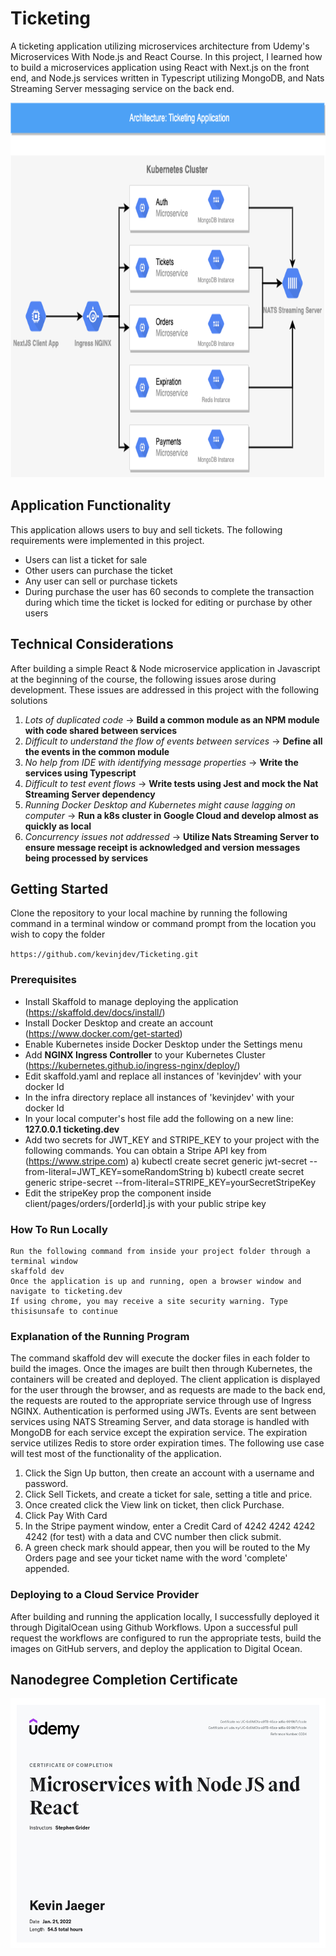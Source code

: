# Ticketing
A ticketing application utilizing microservices architecture from Udemy's Microservices With Node.js and React Course.
In this project, I learned how to build a microservices application using React with Next.js on the front end, and Node.js services written in Typescript utilizing MongoDB, and Nats Streaming Server messaging service on the back end.

<img src="architecture.png" width="800" height="600" />

## Application Functionality
This application allows users to buy and sell tickets. The following requirements were implemented in this project.
- Users can list a ticket for sale
- Other users can purchase the ticket
- Any user can sell or purchase tickets
- During purchase the user has 60 seconds to complete the transaction during which time the ticket is locked for editing or purchase by other users

## Technical Considerations

After building a simple React & Node microservice application in Javascript at the beginning of the course, the following issues arose during development. These issues are addressed in this project with the following solutions
1. *Lots of duplicated code* -> **Build a common module as an NPM module with code shared between services**
2. *Difficult to understand the flow of events between services* -> **Define all the events in the common module**
3. *No help from IDE with identifying message properties* -> **Write the services using Typescript**
4. *Difficult to test event flows* -> **Write tests using Jest and mock the Nat Streaming Server dependency**
5. *Running Docker Desktop and Kubernetes might cause lagging on computer* -> **Run a k8s cluster in Google Cloud and develop almost as quickly as local**
6. *Concurrency issues not addressed* -> **Utilize Nats Streaming Server to ensure message receipt is acknowledged and version messages being processed by services**

## Getting Started
Clone the repository to your local machine by running the following command in a terminal window or command prompt from the location you wish to copy the folder

`https://github.com/kevinjdev/Ticketing.git`

### Prerequisites
* Install Skaffold to manage deploying the application (https://skaffold.dev/docs/install/)
* Install Docker Desktop and create an account (https://www.docker.com/get-started)
* Enable Kubernetes inside Docker Desktop under the Settings menu
* Add **NGINX Ingress Controller** to your Kubernetes Cluster (https://kubernetes.github.io/ingress-nginx/deploy/)
* Edit skaffold.yaml and replace all instances of 'kevinjdev' with your docker Id
* In the infra directory replace all instances of 'kevinjdev' with your docker Id
* In your local computer's host file add the following on a new line: **127.0.0.1 ticketing.dev**
* Add two secrets for JWT_KEY and STRIPE_KEY to your project with the following commands. You can obtain a Stripe API key from (https://www.stripe.com)
a) kubectl create secret generic jwt-secret --from-literal=JWT_KEY=someRandomString
b) kubectl create secret generic stripe-secret --from-literal=STRIPE_KEY=yourSecretStripeKey
* Edit the stripeKey prop the <StripeCheckout /> component inside client/pages/orders/[orderId].js with your public stripe key 

### How To Run Locally
```
Run the following command from inside your project folder through a terminal window
skaffold dev
Once the application is up and running, open a browser window and navigate to ticketing.dev
If using chrome, you may receive a site security warning. Type thisisunsafe to continue
```
### Explanation of the Running Program
The command skaffold dev will execute the docker files in each folder to build the images. Once the images are built then through Kubernetes, the containers will be created and deployed. The client application is displayed for the user through the browser, and as requests are made to the back end, the requests are routed to the appropriate service through use of Ingress NGINX. Authentication is performed using JWTs. Events are sent between services using NATS Streaming Server, and data storage is handled with MongoDB for each service except the expiration service. The expiration service utilizes Redis to store order expiration times. The following use case will test most of the functionality of the application.
1) Click the Sign Up button, then create an account with a username and password.
2) Click Sell Tickets, and create a ticket for sale, setting a title and price.
3) Once created click the View link on ticket, then click Purchase.
4) Click Pay With Card
5) In the Stripe payment window, enter a Credit Card of 4242 4242 4242 4242 (for test) with a data and CVC number then click submit.
6) A green check mark should appear, then you will be routed to the My Orders page and see your ticket name with the word 'complete' appended. 

### Deploying to a Cloud Service Provider
After building and running the application locally, I successfully deployed it through DigitalOcean using Github Workflows. Upon a successful pull request the workflows are configured to run the appropriate tests, build the images on GitHub servers, and deploy the application to Digital Ocean. 

## Nanodegree Completion Certificate
<img src="microservices-kevin-jaeger.jpg" width="600" height="400" />
